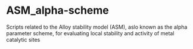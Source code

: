 # ASM_alpha-scheme
Scripts related to the Alloy stability model (ASM), aslo known as the alpha parameter scheme, for evaluating local stability and activity of metal catalytic sites
